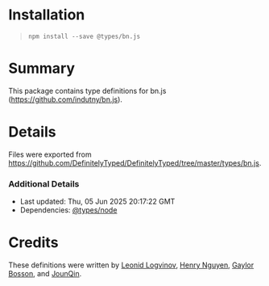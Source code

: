 # Installation
> `npm install --save @types/bn.js`

# Summary
This package contains type definitions for bn.js (https://github.com/indutny/bn.js).

# Details
Files were exported from https://github.com/DefinitelyTyped/DefinitelyTyped/tree/master/types/bn.js.

### Additional Details
 * Last updated: Thu, 05 Jun 2025 20:17:22 GMT
 * Dependencies: [@types/node](https://npmjs.com/package/@types/node)

# Credits
These definitions were written by [Leonid Logvinov](https://github.com/LogvinovLeon), [Henry Nguyen](https://github.com/HenryNguyen5), [Gaylor Bosson](https://github.com/Gilthoniel), and [JounQin](https://github.com/JounQin).
